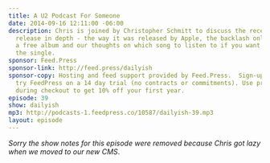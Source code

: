 ```yaml
---
title: A U2 Podcast For Someone
date: 2014-09-16 12:11:00 -06:00
description: Chris is joined by Christopher Schmitt to discuss the recent U2 album
  release in depth - the way it was released by Apple, the backlash online to getting
  a free album and our thoughts on which song to listen to if you want to go beyond
  the single.
sponsor: Feed.Press
sponsor-link: http://feed.press/dailyish
sponsor-copy: Hosting and feed support provided by Feed.Press.  Sign-up today and
  try FeedPress on a 14 day trial (no contracts or commitments). Use promo code "dailyish"
  during checkout to get 10% off your first year.
episode: 39
show: dailyish
mp3: http://podcasts-1.feedpress.co/10587/dailyish-39.mp3
layout: episode
---
```


<em>Sorry the show notes for this episode were removed because Chris got lazy when we moved to our new CMS</em>.
